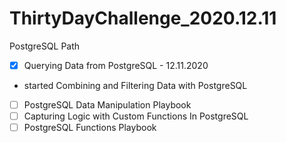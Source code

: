 # ThirtyDayChallenge_2020.12.11

PostgreSQL Path
- [x] Querying Data from PostgreSQL - 12.11.2020
- started Combining and Filtering Data with PostgreSQL
- [ ] PostgreSQL Data Manipulation Playbook
- [ ] Capturing Logic with Custom Functions In PostgreSQL
- [ ] PostgreSQL Functions Playbook

